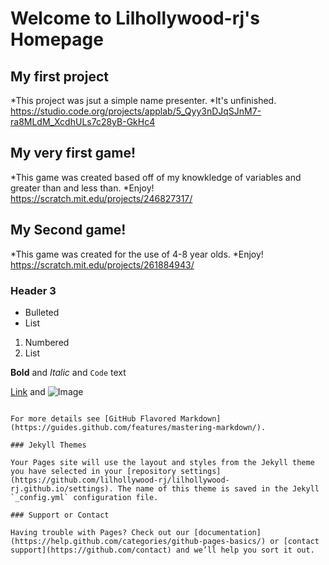 # Welcome to Lilhollywood-rj's Homepage



## My first project
*This project was jsut a simple name presenter.
*It's unfinished.
https://studio.code.org/projects/applab/5_Qyy3nDJqSJnM7-ra8MLdM_XcdhULs7c28yB-GkHc4

## My very first game!
*This game was created based off of my knowkledge of variables and greater than and less than.
*Enjoy!
https://scratch.mit.edu/projects/246827317/

## My Second game!
*This game was created for the use of 4-8 year olds.
*Enjoy!
https://scratch.mit.edu/projects/261884943/




### Header 3

- Bulleted
- List

1. Numbered
2. List

**Bold** and _Italic_ and `Code` text

[Link](url) and ![Image](src)
```

For more details see [GitHub Flavored Markdown](https://guides.github.com/features/mastering-markdown/).

### Jekyll Themes

Your Pages site will use the layout and styles from the Jekyll theme you have selected in your [repository settings](https://github.com/lilhollywood-rj/lilhollywood-rj.github.io/settings). The name of this theme is saved in the Jekyll `_config.yml` configuration file.

### Support or Contact

Having trouble with Pages? Check out our [documentation](https://help.github.com/categories/github-pages-basics/) or [contact support](https://github.com/contact) and we’ll help you sort it out.
